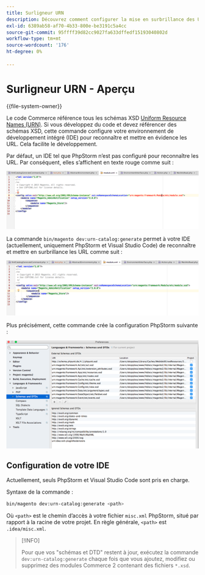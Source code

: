 ```yaml
---
title: Surligneur URN
description: Découvrez comment configurer la mise en surbrillance des URL dans votre IDE.
exl-id: 6389ab58-af70-4b33-800e-be3191c5a4cc
source-git-commit: 95ffff39d82cc9027fa633dffedf15193040802d
workflow-type: tm+mt
source-wordcount: '176'
ht-degree: 0%

---
```


# Surligneur URN - Aperçu

{{file-system-owner}}

Le code Commerce référence tous les schémas XSD [Uniform Resource Names (URN)](https://www.ietf.org/rfc/rfc2141.txt). Si vous développez du code et devez référencer des schémas XSD, cette commande configure votre environnement de développement intégré (IDE) pour reconnaître et mettre en évidence les URL. Cela facilite le développement.

Par défaut, un IDE tel que PhpStorm n’est pas configuré pour reconnaître les URL. Par conséquent, elles s’affichent en texte rouge comme suit :

![PhpStorm non configuré pour reconnaître URN](../../assets/configuration/urn-before.png)

La commande `bin/magento dev:urn-catalog:generate` permet à votre IDE (actuellement, uniquement PhpStorm et Visual Studio Code) de reconnaître et mettre en surbrillance les URL comme suit :

![Activer IDE pour reconnaître URL](../../assets/configuration/urn-after.png)

Plus précisément, cette commande crée la configuration PhpStorm suivante :

![Exemple de configuration PhpStorm](../../assets/configuration/urn-settings.png)

## Configuration de votre IDE

Actuellement, seuls PhpStorm et Visual Studio Code sont pris en charge.

Syntaxe de la commande :

```bash
bin/magento dev:urn-catalog:generate <path>
```

Où `<path>` est le chemin d’accès à votre fichier `misc.xml` PhpStorm, situé par rapport à la racine de votre projet. En règle générale, `<path>` est `.idea/misc.xml`.

>[!INFO]
>
>Pour que vos &quot;schémas et DTD&quot; restent à jour, exécutez la commande `dev:urn-catalog:generate` chaque fois que vous ajoutez, modifiez ou supprimez des modules Commerce 2 contenant des fichiers `*.xsd`.
